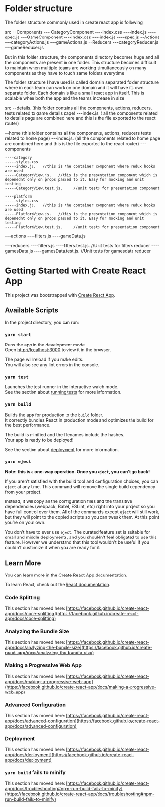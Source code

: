 # Folder structure
The folder structure commonly used in create react app is following

src
--Components
--- CategoryComponent
----index.css
----index.js
----spec.js
---GameComponent
----index.css
----index.js
----spec.js
--Actions
---categoryActions.js
---gameActions.js
--Reducers
---categoryReducer.js
---gameReducer.js

But in this folder structure, the components directory becomes huge and all the components are present in one folder. This structure becomes difficult to maintain when multiple teams are working simultaneously on many components as they have to touch same folders everytime

The folder structure I have used is called domain separated folder structure where in each team can work on one domain and it will have its own separate folder. Each domain is like a small react app in itself. This is scalable when both the app and the teams increase in size

src
--details.      (this folder contains all the components, actions, reducers, tests related to game details page)
	---index.js.    ( all the components related to details page are combined here and this is the file exported to the react router)

--home (this folder contains all the components, actions, reducers tests related to home page)
	---index.js.       (all the components related to home page are combined here and this is the file exported to the react router)
---components

	----category
	-----styles.css
	-----index.js.   //this is the container component where redux hooks are used
	-----CategoryView.js.   //this is the presentation component which is depenednt only on props passed to it. Easy for mocking and unit testing
	-----CategoryView.test.js.     //unit tests for presentation component

	----platform
	-----styles.css
	-----index.js.   //this is the container component where redux hooks are used
	-----PlatformView.js.   //this is the presentation component which is depenednt only on props passed to it. Easy for mocking and unit testing
	-----PlatformView.test.js.     //unit tests for presentation component


---actions
	----filters.js
	----gameData.js

---reducers
	----filters.js
	----filters.test.js.            //Unit tests for filters reducer
	----gamesData.js
	----gamesData.test.js.   //Unit tests for gamesdata reducer





# Getting Started with Create React App

This project was bootstrapped with [Create React App](https://github.com/facebook/create-react-app).

## Available Scripts

In the project directory, you can run:

### `yarn start`

Runs the app in the development mode.\
Open [http://localhost:3000](http://localhost:3000) to view it in the browser.

The page will reload if you make edits.\
You will also see any lint errors in the console.

### `yarn test`

Launches the test runner in the interactive watch mode.\
See the section about [running tests](https://facebook.github.io/create-react-app/docs/running-tests) for more information.

### `yarn build`

Builds the app for production to the `build` folder.\
It correctly bundles React in production mode and optimizes the build for the best performance.

The build is minified and the filenames include the hashes.\
Your app is ready to be deployed!

See the section about [deployment](https://facebook.github.io/create-react-app/docs/deployment) for more information.

### `yarn eject`

**Note: this is a one-way operation. Once you `eject`, you can’t go back!**

If you aren’t satisfied with the build tool and configuration choices, you can `eject` at any time. This command will remove the single build dependency from your project.

Instead, it will copy all the configuration files and the transitive dependencies (webpack, Babel, ESLint, etc) right into your project so you have full control over them. All of the commands except `eject` will still work, but they will point to the copied scripts so you can tweak them. At this point you’re on your own.

You don’t have to ever use `eject`. The curated feature set is suitable for small and middle deployments, and you shouldn’t feel obligated to use this feature. However we understand that this tool wouldn’t be useful if you couldn’t customize it when you are ready for it.

## Learn More

You can learn more in the [Create React App documentation](https://facebook.github.io/create-react-app/docs/getting-started).

To learn React, check out the [React documentation](https://reactjs.org/).

### Code Splitting

This section has moved here: [https://facebook.github.io/create-react-app/docs/code-splitting](https://facebook.github.io/create-react-app/docs/code-splitting)

### Analyzing the Bundle Size

This section has moved here: [https://facebook.github.io/create-react-app/docs/analyzing-the-bundle-size](https://facebook.github.io/create-react-app/docs/analyzing-the-bundle-size)

### Making a Progressive Web App

This section has moved here: [https://facebook.github.io/create-react-app/docs/making-a-progressive-web-app](https://facebook.github.io/create-react-app/docs/making-a-progressive-web-app)

### Advanced Configuration

This section has moved here: [https://facebook.github.io/create-react-app/docs/advanced-configuration](https://facebook.github.io/create-react-app/docs/advanced-configuration)

### Deployment

This section has moved here: [https://facebook.github.io/create-react-app/docs/deployment](https://facebook.github.io/create-react-app/docs/deployment)

### `yarn build` fails to minify

This section has moved here: [https://facebook.github.io/create-react-app/docs/troubleshooting#npm-run-build-fails-to-minify](https://facebook.github.io/create-react-app/docs/troubleshooting#npm-run-build-fails-to-minify)
